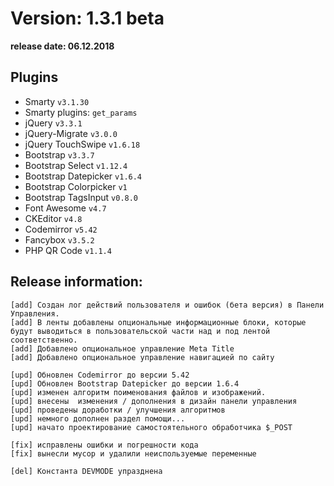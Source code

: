 Version: 1.3.1 beta
========================
**release date:	06.12.2018**

Plugins
-------
- Smarty                `v3.1.30`
- Smarty plugins:       `get_params`
- jQuery                `v3.3.1`
- jQuery-Migrate        `v3.0.0`
- jQuery TouchSwipe     `v1.6.18`
- Bootstrap             `v3.3.7`
- Bootstrap Select      `v1.12.4`
- Bootstrap Datepicker  `v1.6.4`
- Bootstrap Colorpicker `v1`
- Bootstrap TagsInput   `v0.8.0`
- Font Awesome          `v4.7`
- CKEditor              `v4.8`
- Codemirror            `v5.42`
- Fancybox		`v3.5.2`
- PHP QR Code           `v1.1.4`


Release information:
-------------
	[add] Создан лог действий пользователя и ошибок (бета версия) в Панели Управления.
	[add] В ленты добавлены опциональные информационные блоки, которые будут выводиться в пользовательской части над и под лентой соответственно.
	[add] Добавлено опциональное управление Meta Title
	[add] Добавлено опциональное управление навигацией по сайту
	
	[upd] Обновлен Codemirror до версии 5.42
	[upd] Обновлен Bootstrap Datepicker до версии 1.6.4
	[upd] изменен алгоритм поименования файлов и изображений.
	[upd] внесены  изменения / дополнения в дизайн панели управления
	[upd] проведены доработки / улучшения алгоритмов
	[upd] немного дополнен раздел помощи...
	[upd] начато проектирование самостоятельного обработчика $_POST
	
	[fix] исправлены ошибки и погрешности кода
	[fix] вынесли мусор и удалили неиспользуемые переменные
	
	[del] Константа DEVMODE упразднена